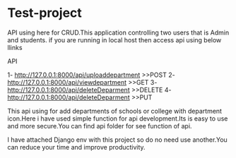# Test-project
API using here for CRUD.This application controlling two users that is Admin and students.
if you are running in local host then access api using below llinks

API

1- http://127.0.0.1:8000/api/uploaddepartment  >>POST
2- http://127.0.0.1:8000/api/viewdepartment    >>GET
3- http://127.0.0.1:8000/api/deleteDeparment    >>DELETE
4- http://127.0.0.1:8000/api/deleteDeparment    >>PUT
  
  This api using for add departments of schools or college with department icon.Here i have used simple function for api development.Its is easy to use and more secure.You can find api folder for see function of api.
  
  I have attached Django env with this project so do no need use another.You can reduce your time and improve productivity.

